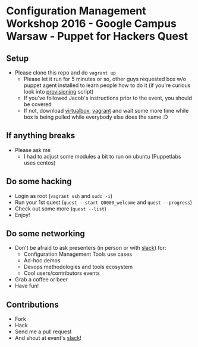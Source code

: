 # Configuration Management Workshop 2016 - Google Campus Warsaw - Puppet for Hackers Quest

## Setup

* Please clone this repo and do ```vagrant up```
  * Please let it run for 5 minutes or so, other guys requested box w/o puppet agent installed to learn people how to do it (if you're curious look into [provisioning](./provision.sh) script)
  * If you've followed Jacob's instructions prior to the event, you should be covered
  * If not, download [virtualbox](https://www.virtualbox.org/), [vagrant](https://www.vagrantup.com/) and wait some more time while box is being pulled while everybody else does the same :D

## If anything breaks

* Please ask me
  * I had to adjust some modules a bit to run on ubuntu (Puppetlabs uses centos)

## Do some hacking

* Login as root (```vagrant ssh``` and ```sudo -i```)
* Run your 1st quest (```quest --start Q0000_welcome``` and ```quest --progress```)
* Check out some more (```quest --list```)
* Enjoy!

## Do some networking

* Don't be afraid to ask presenters (in person or with [slack](https://cmw2016.slack.com/)) for:
  * Configuration Management Tools use cases
  * Ad-hoc demos
  * Devops methodologies and tools ecosystem
  * Cool users/contributors events
* Grab a coffee or beer
* Have fun!

## Contributions

* Fork
* Hack
* Send me a pull request
* And shout at event's [slack](https://cmw2016.slack.com/messages/p4h/)!
